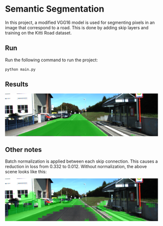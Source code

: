 # Semantic Segmentation
In this project, a modified VGG16 model is used for segmenting pixels in an image that correspond to a road. This is done by adding skip layers and training on the Kitti Road dataset.

## Run
Run the following command to run the project:
```
python main.py
```

## Results

<img src="examples/um_000013_normalization.png" alt="A dashcam image from a car where the road has been segmented in green pixels.">

## Other notes

Batch normalization is applied between each skip connection. This causes a reduction in loss from 0.332 to 0.012. Without normalization, the above scene looks like this:

<img src="examples/um_000013_no_normalization.png" alt="A dashcam image from a car where the road has been segmented in green pixels, but with high loss and several non-road pixels also segmented green.">
